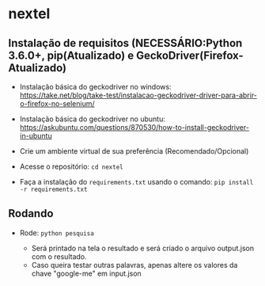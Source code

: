 # nextel

## Instalação de requisitos (NECESSÁRIO:Python 3.6.0+, pip(Atualizado) e GeckoDriver(Firefox-Atualizado)

- Instalação básica do geckodriver no windows: https://take.net/blog/take-test/instalacao-geckodriver-driver-para-abrir-o-firefox-no-selenium/

- Instalação básica do geckodriver no ubuntu:
https://askubuntu.com/questions/870530/how-to-install-geckodriver-in-ubuntu

- Crie um ambiente virtual de sua preferência (Recomendado/Opcional)

- Acesse o repositório: `cd nextel`

- Faça a instalação do `requirements.txt` usando o comando: `pip install -r requirements.txt`

## Rodando


- Rode: `python pesquisa`

    - Será printado na tela o resultado e será criado o arquivo output.json com o resultado.
    - Caso queira testar outras palavras, apenas altere os valores da chave "google-me" em input.json
